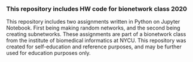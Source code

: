 ### This repository includes HW code for bionetwork class 2020
This repository includes two assignments written in Python on Jupyter Notebook. First being making random networks, and the second being creating subnetworks.
These assignments are part of a bionetwork class from the institute of biomedical informatics at NYCU. 
This repository was created for self-education and reference purposes, and may be further used for education purposes only.

